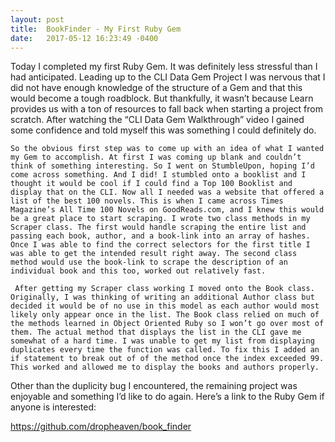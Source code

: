 ```yaml
---
layout: post
title:  BookFinder - My First Ruby Gem
date:   2017-05-12 16:23:49 -0400
---
```



   Today I completed my first Ruby Gem. It was definitely less stressful than I had anticipated. Leading up to the CLI Data Gem Project I was nervous that I did not have enough knowledge of the structure of a Gem and that this would become a tough roadblock. But thankfully, it wasn’t because Learn provides us with a ton of resources to fall back when starting a project from scratch. After watching the “CLI Data Gem Walkthrough” video I gained some confidence and told myself this was something I could definitely do. 
  
	So the obvious first step was to come up with an idea of what I wanted my Gem to accomplish. At first I was coming up blank and couldn’t think of something interesting. So I went on StumbleUpon, hoping I’d come across something. And I did! I stumbled onto a booklist and I thought it would be cool if I could find a Top 100 Booklist and display that on the CLI. Now all I needed was a website that offered a list of the best 100 novels. This is when I came across Times Magazine’s All Time 100 Novels on GoodReads.com, and I knew this would be a great place to start scraping. I wrote two class methods in my Scraper class. The first would handle scraping the entire list and passing each book, author, and a book-link into an array of hashes. Once I was able to find the correct selectors for the first title I was able to get the intended result right away. The second class method would use the book-link to scrape the description of an individual book and this too, worked out relatively fast. 
   
	 After getting my Scraper class working I moved onto the Book class. Originally, I was thinking of writing an additional Author class but decided it would be of no use in this model as each author would most likely only appear once in the list. The Book class relied on much of the methods learned in Object Oriented Ruby so I won’t go over most of them. The actual method that displays the list in the CLI gave me somewhat of a hard time. I was unable to get my list from displaying duplicates every time the function was called. To fix this I added an if statement to break out of of the method once the index exceeded 99. This worked and allowed me to display the books and authors properly.

Other than the duplicity bug I encountered, the remaining project was enjoyable and something I’d like to do again. Here’s a link to the Ruby Gem if anyone is interested: 

https://github.com/dropheaven/book_finder
 
